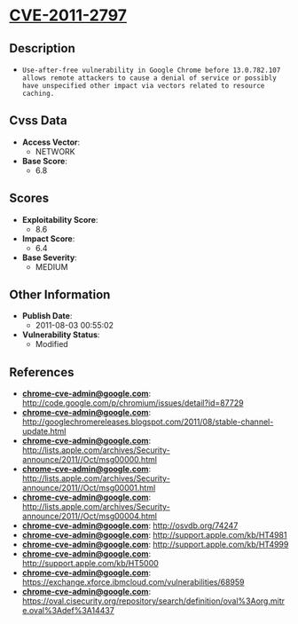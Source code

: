 
# [CVE-2011-2797](http://code.google.com/p/chromium/issues/detail?id=87729)

## Description

- `Use-after-free vulnerability in Google Chrome before 13.0.782.107 allows remote attackers to cause a denial of service or possibly have unspecified other impact via vectors related to resource caching.`

## Cvss Data

- **Access Vector**:
  - NETWORK
- **Base Score**:
  - 6.8

## Scores

- **Exploitability Score**:
  - 8.6
- **Impact Score**:
  - 6.4
- **Base Severity**:
  - MEDIUM

## Other Information

- **Publish Date**:
  - 2011-08-03 00:55:02
- **Vulnerability Status**:
  - Modified

## References

- **chrome-cve-admin@google.com**: http://code.google.com/p/chromium/issues/detail?id=87729
- **chrome-cve-admin@google.com**: http://googlechromereleases.blogspot.com/2011/08/stable-channel-update.html
- **chrome-cve-admin@google.com**: http://lists.apple.com/archives/Security-announce/2011//Oct/msg00000.html
- **chrome-cve-admin@google.com**: http://lists.apple.com/archives/Security-announce/2011//Oct/msg00001.html
- **chrome-cve-admin@google.com**: http://lists.apple.com/archives/Security-announce/2011//Oct/msg00004.html
- **chrome-cve-admin@google.com**: http://osvdb.org/74247
- **chrome-cve-admin@google.com**: http://support.apple.com/kb/HT4981
- **chrome-cve-admin@google.com**: http://support.apple.com/kb/HT4999
- **chrome-cve-admin@google.com**: http://support.apple.com/kb/HT5000
- **chrome-cve-admin@google.com**: https://exchange.xforce.ibmcloud.com/vulnerabilities/68959
- **chrome-cve-admin@google.com**: https://oval.cisecurity.org/repository/search/definition/oval%3Aorg.mitre.oval%3Adef%3A14437
